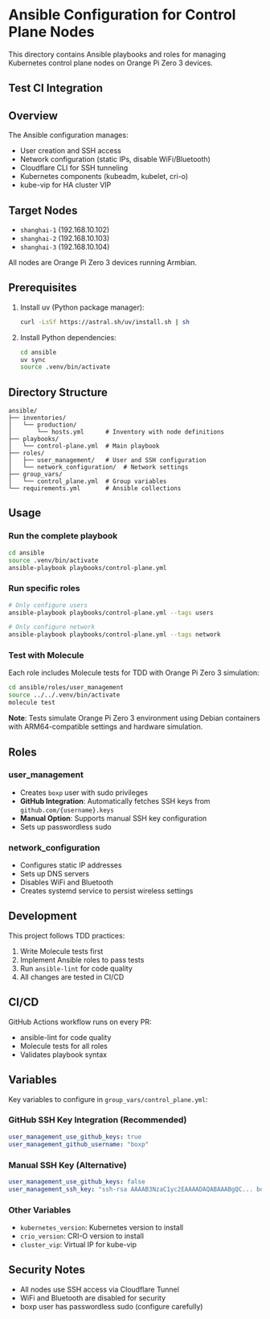 # Ansible Configuration for Control Plane Nodes

This directory contains Ansible playbooks and roles for managing Kubernetes control plane nodes on Orange Pi Zero 3 devices.

## Test CI Integration

## Overview

The Ansible configuration manages:
- User creation and SSH access
- Network configuration (static IPs, disable WiFi/Bluetooth)
- Cloudflare CLI for SSH tunneling
- Kubernetes components (kubeadm, kubelet, cri-o)
- kube-vip for HA cluster VIP

## Target Nodes

- `shanghai-1` (192.168.10.102)
- `shanghai-2` (192.168.10.103)
- `shanghai-3` (192.168.10.104)

All nodes are Orange Pi Zero 3 devices running Armbian.

## Prerequisites

1. Install uv (Python package manager):
   ```bash
   curl -LsSf https://astral.sh/uv/install.sh | sh
   ```

2. Install Python dependencies:
   ```bash
   cd ansible
   uv sync
   source .venv/bin/activate
   ```

## Directory Structure

```
ansible/
├── inventories/
│   └── production/
│       └── hosts.yml      # Inventory with node definitions
├── playbooks/
│   └── control-plane.yml  # Main playbook
├── roles/
│   ├── user_management/   # User and SSH configuration
│   └── network_configuration/  # Network settings
├── group_vars/
│   └── control_plane.yml  # Group variables
└── requirements.yml       # Ansible collections
```

## Usage

### Run the complete playbook

```bash
cd ansible
source .venv/bin/activate
ansible-playbook playbooks/control-plane.yml
```

### Run specific roles

```bash
# Only configure users
ansible-playbook playbooks/control-plane.yml --tags users

# Only configure network
ansible-playbook playbooks/control-plane.yml --tags network
```

### Test with Molecule

Each role includes Molecule tests for TDD with Orange Pi Zero 3 simulation:

```bash
cd ansible/roles/user_management
source ../../.venv/bin/activate
molecule test
```

**Note**: Tests simulate Orange Pi Zero 3 environment using Debian containers with ARM64-compatible settings and hardware simulation.

## Roles

### user_management
- Creates `boxp` user with sudo privileges
- **GitHub Integration**: Automatically fetches SSH keys from `github.com/{username}.keys`
- **Manual Option**: Supports manual SSH key configuration
- Sets up passwordless sudo

### network_configuration
- Configures static IP addresses
- Sets up DNS servers
- Disables WiFi and Bluetooth
- Creates systemd service to persist wireless settings

## Development

This project follows TDD practices:
1. Write Molecule tests first
2. Implement Ansible roles to pass tests
3. Run `ansible-lint` for code quality
4. All changes are tested in CI/CD

## CI/CD

GitHub Actions workflow runs on every PR:
- ansible-lint for code quality
- Molecule tests for all roles
- Validates playbook syntax

## Variables

Key variables to configure in `group_vars/control_plane.yml`:

### GitHub SSH Key Integration (Recommended)
```yaml
user_management_use_github_keys: true
user_management_github_username: "boxp"
```

### Manual SSH Key (Alternative)
```yaml
user_management_use_github_keys: false
user_management_ssh_key: "ssh-rsa AAAAB3NzaC1yc2EAAAADAQABAAABgQC... boxp@example.com"
```

### Other Variables
- `kubernetes_version`: Kubernetes version to install
- `crio_version`: CRI-O version to install
- `cluster_vip`: Virtual IP for kube-vip

## Security Notes

- All nodes use SSH access via Cloudflare Tunnel
- WiFi and Bluetooth are disabled for security
- boxp user has passwordless sudo (configure carefully)